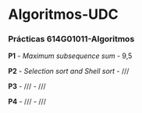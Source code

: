 # Algoritmos-UDC
### Prácticas 614G01011-Algoritmos

**P1** - *Maximum subsequence sum* - 9,5 <br />

**P2** - *Selection sort and Shell sort* - /// <br />

**P3** - /// - /// <br />

**P4** - /// - /// <br />

